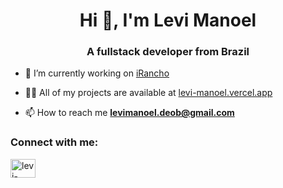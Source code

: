 <h1 align="center">Hi 👋, I'm Levi Manoel</h1>
<h3 align="center">A fullstack developer from Brazil</h3>

- 🔭 I’m currently working on [iRancho](https://irancho.com.br)

- 👨‍💻 All of my projects are available at [levi-manoel.vercel.app](https://levi-manoel.vercel.app)

- 📫 How to reach me **levimanoel.deob@gmail.com**

<h3 align="left">Connect with me:</h3>
<p align="left">
<a href="https://linkedin.com/in/levi-manoel" target="blank"><img align="center" src="https://raw.githubusercontent.com/rahuldkjain/github-profile-readme-generator/master/src/images/icons/Social/linked-in-alt.svg" alt="levi-manoel" height="30" width="40" /></a>
</p>
